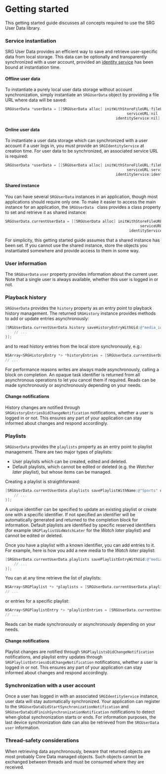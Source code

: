 Getting started
===============

This getting started guide discusses all concepts required to use the SRG User Data library.

### Service instantiation

SRG User Data provides an efficient way to save and retrieve user-specific data from local storage. This data can be optionally and transparently synchronized with a user account, provided an [identity service](https://github.com/SRGSSR/srgidentity-ios) has been bound at instantiation time.

#### Offline user data

To instantiate a purely local user data storage without account synchronization, simply instantiate an `SRGUserData` object by providing a file URL where data will be saved:

```objective-c
SRGUserData *userData = [[SRGUserData alloc] initWithStoreFileURL:fileURL
                                                       serviceURL:nil
                                                  identityService:nil];
```

#### Online user data

To instantiate a user data storage which can synchronized with a user account if a user logs in, you must provide an `SRGIdentityService` at creation time. For user data to be synchronized, an associated service URL is required:

```objective-c
SRGUserData *userData = [[SRGUserData alloc] initWithStoreFileURL:fileURL
                                                       serviceURL:serviceURL
                                                  identityService:identityService];
```

#### Shared instance

You can have several `SRGUserData` instances in an application, though most applications should require only one. To make it easier to access the main instance for an application, the `SRGUserData ` class provides a class property to set and retrieve it as shared instance:

```objective-c
SRGUserData.currentUserData = [[SRGUserData alloc] initWithStoreFileURL:fileURL
                                                             serviceURL:serviceURL
                                                        identityService:identityService];
```

For simplicity, this getting started guide assumes that a shared instance has been set. If you cannot use the shared instance, store the objects you instantiated somewhere and provide access to them in some way.

### User information

The `SRGUserData` `user` property provides information about the current user. Note that a single user is always available, whether this user is logged in or not.

### Playback history

`SRGUserData` provides the `history` property as an entry point to playback history management. The returned `SRGHistory` instance provides methods to add or update entries asynchronously:

```objective-c
[SRGUserData.currentUserData.history saveHistoryEntryWithUid:@"media_id" lastPlaybackTime:CMTimeMakeWithSeconds(100., NSEC_PER_SEC) deviceUid:@"My device" completionBlock^(NSError * _Nonnull error) {
    // ...
}];
```

and to read history entries from the local store synchronously, e.g.:

```objective-c
NSArray<SRGHistoryEntry *> *historyEntries = [SRGUserData.currentUserData.history historyEntriesMatchingPredicate:nil sortedWithDescriptors:nil];
// ...
```

For performance reasons writes are always made asynchronously, calling a block on completion. An opaque task identifier is returned from all asynchronous operations to let you cancel them if required. Reads can be made synchronously or asynchronously depending on your needs.

#### Change notifications

History changes are notified through `SRGHistoryEntriesDidChangeNotification` notifications, whether a user is logged in or not. This ensures any part of your application can stay informed about changes and respond accordingly.

### Playlists

`SRGUserData` provides the `playlists` property as an entry point to playlist management. There are two major types of playlists:

* User playlists which can be created, edited and deleted.
* Default playlists, which cannot be edited or deleted (e.g. the _Watcher later_ playlist), but whose items can be managed.

Creating a playlist is straigthforward:

```objective-c
[SRGUserData.currentUserData.playlists savePlaylistWithName:@"Sports" uid:nil completionBlock:^(NSString * _Nullable uid, NSError * _Nullable error) {
    // ...  
}];
```

A unique identifier can be specified to update an existing playlist or create one with a specific identifier. If not specified an identifier will be automatically generated and returned to the completion block for information. Default playlists are identified by specific reserved identifiers (for example `SRGPlaylistUidWatchLater` for the _Watch later_ playlist) and cannot be edited or deleted.

Once you have a playlist with a known identifier, you can add entries to it. For example, here is how you add a new media to the _Watch later_ playlist:

```objective-c
[SRGUserData.currentUserData.playlists savePlaylistEntryWithUid:@"media_id" inPlaylistWithUid:SRGPlaylistUidWatchLater completionBlock:^(NSError * _Nullable error) {
    // ...
}];
```

You can at any time retrieve the list of playlists:

```objective-c
NSArray<SRGPlaylist *> *playlists = [SRGUserData.currentUserData.playlists playlistsMatchingPredicate:nil sortedWithDescriptors:nil];
// ...
```

or entries for a specific playlist:

```objective-c
NSArray<SRGPlaylistEntry *> *playlistEntries = [SRGUserData.currentUserData.playlists playlistEntriesInPlaylistWithUid:SRGPlaylistUidWatchLater matchingPredicate:nil sortedWithDescriptors:nil];
// ...
```
Reads can be made synchronously or asynchronously depending on your needs.

#### Change notifications

Playlist changes are notified through `SRGPlaylistsDidChangeNotification` notifications, and playlist entry updates through `SRGPlaylistEntriessDidChangeNotification` notifications, whether a user is logged in or not. This ensures any part of your application can stay informed about changes and respond accordingly.

### Synchronization with a user account

Once a user has logged in with an associated `SRGIdentityService` instance, user data will stay automatically synchronized. Your application can register to the `SRGUserDataDidStartSynchronizationNotification` and `SRGUserDataDidFinishSynchronizationNotification` notifications to detect when global synchronization starts or ends. For information purposes, the last device synchronization date can also be retrieved from the `SRGUserData` `user` information.

### Thread-safety considerations

When retrieving data asynchronously, beware that returned objects are most probably Core Data managed objects. Such objects cannot be exchanged between threads and must be consumed where they are received.
